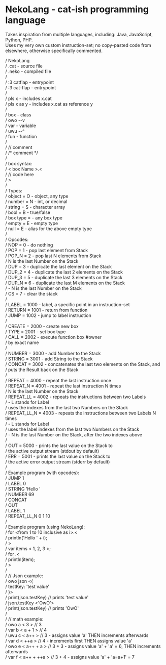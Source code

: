 # NekoLang - cat-ish programming language  
Takes inspiration from multiple languages, including: Java, JavaScript, Python, PHP.  
Uses my very own custom instruction-set; no copy-pasted code from elsewhere, otherwise specifically commented.  

/ NekoLang  
/ .cat - source file  
/ .neko - compiled file  
/  
/ :3 catflap  - entrypoint  
/ :3 cat-flap - entrypoint  
/  
/ pls x - includes x.cat  
/ pls x as y - includes x.cat as reference y  
/  
/ box - class  
/ owo --v  
/ var - variable  
/ uwu --^  
/ fun - function  
/  
/ // comment  
/ /* comment */  
/  
/ box syntax:  
/ < box Name >.<  
/   // code here  
/ >  
/  
/ Types:  
/  object   = O - object, any type  
/  number   = N - int, or decimal  
/  string   = S - character array  
/  bool     = B - true/false  
/  box type = <TypeNameHere> - any box type  
/  empty    = E - empty type  
/  null     = E - alias for the above empty type  
/  
/ Opcodes:  
/  NOP          = 0 - do nothing  
/  POP          = 1 - pop last element from Stack  
/  POP_N        = 2 - pop last N elements from Stack  
/                     N is the last Number on the Stack  
/  DUP          = 3 - duplicate the last element on the Stack  
/  DUP_2        = 4 - duplicate the last 2 elements on the Stack  
/  DUP_3        = 5 - duplicate the last 3 elements on the Stack  
/  DUP_N        = 6 - duplicate the last M elements on the Stack  
/                   - N is the last Number on the Stack  
/  CS           = 7 - clear the stack  
/  
/  LABEL<id>    = 1000 - label, a specific point in an instruction-set  
/  RETURN       = 1001 - return from function  
/  JUMP<lbl>    = 1002 - jump to label instruction  
/  
/  CREATE<type> = 2000 - create new box  
/  TYPE<type>   = 2001 - set box type  
/  CALL<owner>  = 2002 - execute function box #owner  
/      <name>            by exact name  
/  
/  NUMBER<num>  = 3000 - add Number to the Stack  
/  STRING<str>  = 3001 - add String to the Stack  
/  CONCAT       = 3002 - concatenates the last two elements on the Stack, and  
/                        puts the Result back on the Stack  
/  
/  REPEAT       = 4000 - repeat the last instruction once  
/  REPEAT_N     = 4001 - repeat the last instruction N times  
/                        N is the last Number on the Stack  
/  REPEAT_LL    = 4002 - repeats the instructions between two Labels  
/                      - L stands for Label  
/                        uses the indexes from the last two Numbers on the Stack  
/  REPEAT_LL_N  = 4003 - repeats the instructions between two Labels N times  
/                      - L stands for Label  
/                        uses the label indexes from the last two Numbers on the Stack  
/                      - N is the last Number on the Stack, after the two indexes above  
/  
/  OUT          = 5000 - prints the last value on the Stack to  
/                        the active output stream (stdout by default)  
/  ERR          = 5001 - prints the last value on the Stack to  
/                        the active error output stream (stderr by default)  
/  
/ Example program (with opcodes):  
/  JUMP 1  
/  LABEL 0  
/  STRING 'Hello '  
/  NUMBER 69  
/  CONCAT  
/  OUT  
/  LABEL 1  
/  REPEAT_LL_N 0 1 10  
/  
/ Example program (using NekoLang):  
/  for <from 1 to 10 inclusive as i>.<  
/      println('Hello ' + i);  
/  >  
/  var items < 1, 2, 3 >;  
/  for <item in items>.<  
/      println(item);  
/  >  
/  
/  // Json example:  
/  owo json <{  
/      testKey: 'test value'  
/  }>  
/  print(json.testKey) // prints 'test value'  
/  json.testKey <'OwO'>  
/  print(json.testKey) // prints 'OwO'  
/  
/  // math example:  
/  owo a < 3 >         // 3  
/  var b < a + 1 >     // 4  
/  uwu c < a++ >       // 3 - assigns value 'a' THEN increments afterwards  
/  var d < ++a >       // 4 - increments first THEN assigns value 'a'  
/  owo e < a++ + a >   // 3 + 3 - assigns value 'a' + 'a' = 6, THEN increments afterwards  
/  var f < a++ + ++a > // 3 + 4 - assigns value 'a' + 'a=a+1' = 7
